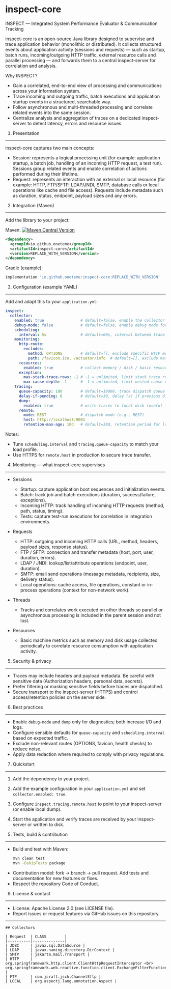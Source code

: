 # inspect-core

INSPECT — Integrated System Performance Evaluator & Communication Tracking

inspect-core is an open-source Java library designed to supervise and trace application behavior (monolithic or distributed). It collects structured events about application activity (sessions and requests) — such as startup, batch runs, incoming/outgoing HTTP traffic, external resource calls and parallel processing — and forwards them to a central inspect-server for correlation and analysis.

Why INSPECT?
- Gain a correlated, end-to-end view of processing and communications across your information system.
- Trace incoming and outgoing traffic, batch executions and application startup events in a structured, searchable way.
- Follow asynchronous and multi-threaded processing and correlate related events into the same session.
- Centralize analysis and aggregation of traces on a dedicated inspect-server to detect latency, errors and resource issues.

1. Presentation
---------------
inspect-core captures two main concepts:
- Session: represents a logical processing unit (for example: application startup, a batch job, handling of an incoming HTTP request, a test run). Sessions group related events and enable correlation of actions performed during their lifetime.
- Request: represents an interaction with an external or local resource (for example: HTTP, FTP/SFTP, LDAP/JNDI, SMTP, database calls or local operations like cache and file access). Requests include metadata such as duration, status, endpoint, payload sizes and any errors.

2. Integration (Maven)
----------------------
Add the library to your project:

Maven: [![Maven Central Version](https://img.shields.io/maven-central/v/io.github.oneteme/inspect-core?style=social)](https://central.sonatype.com/artifact/io.github.oneteme/inspect-core)
```xml
<dependency>
  <groupId>io.github.oneteme</groupId>
  <artifactId>inspect-core</artifactId>
  <version>REPLACE_WITH_VERSION</version>
</dependency>
```

Gradle (example):
```groovy
implementation 'io.github.oneteme:inspect-core:REPLACE_WITH_VERSION'
```

3. Configuration (example YAML)
-------------------------------
Add and adapt this to your `application.yml`:

```yaml
inspect:
  collector:
    enabled: true                # default=false, enable the collector
    debug-mode: false            # default=false, enable debug mode for collector
    scheduling:
      interval: 5s               # default=60s, interval between trace dispatches
    monitoring:
      http-route:
        excludes:
          method: OPTIONS        # default=[], exclude specific HTTP methods
          path: /favicon.ico, /actuator/info  # default=[], exclude matching paths
      resources:
        enabled: true            # collect memory / disk / basic resource metrics
      exception:
        max-stack-trace-rows: -1 # -1 = unlimited, limit stack trace rows in traces
        max-cause-depth: -1      # -1 = unlimited, limit nested cause depth
    tracing:
      queue-capacity: 100        # default=10000, trace dispatch queue capacity
      delay-if-pending: 0        # default=30, delay (s) if previous dispatch pending
      dump:
        enabled: true            # write traces to local disk (useful for debug)
      remote:
        mode: REST               # dispatch mode (e.g., REST)
        host: http://localhost:9001
        retention-max-age: 10d   # default=30d, retention period for local traces
```

Notes:
- Tune `scheduling.interval` and `tracing.queue-capacity` to match your load profile.
- Use HTTPS for `remote.host` in production to secure trace transfer.

4. Monitoring — what inspect-core supervises
---------------------------------------------
- Sessions
  - Startup: capture application boot sequences and initialization events.
  - Batch: track job and batch executions (duration, success/failure, exceptions).
  - Incoming HTTP: track handling of incoming HTTP requests (method, path, status, timing).
  - Tests: capture test-run executions for correlation in integration environments.

- Requests
  - HTTP: outgoing and incoming HTTP calls (URL, method, headers, payload sizes, response status).
  - FTP / SFTP: connection and transfer metadata (host, port, user, duration, errors).
  - LDAP / JNDI: lookup/list/attribute operations (endpoint, user, duration).
  - SMTP: email send operations (message metadata, recipients, size, delivery status).
  - Local operations: cache access, file operations, constant or in-process operations (context for non-network work).

- Threads
  - Tracks and correlates work executed on other threads so parallel or asynchronous processing is included in the parent session and not lost.

- Resources
  - Basic machine metrics such as memory and disk usage collected periodically to correlate resource consumption with application activity.

5. Security & privacy
---------------------
- Traces may include headers and payload metadata. Be careful with sensitive data (Authorization headers, personal data, secrets).
- Prefer filtering or masking sensitive fields before traces are dispatched.
- Secure transport to the inspect-server (HTTPS) and control access/retention policies on the server side.

6. Best practices
-----------------
- Enable `debug-mode` and `dump` only for diagnostics; both increase I/O and logs.
- Configure sensible defaults for `queue-capacity` and `scheduling.interval` based on expected traffic.
- Exclude non-relevant routes (OPTIONS, favicon, health checks) to reduce noise.
- Apply data redaction where required to comply with privacy regulations.

7. Quickstart
-------------
1. Add the dependency to your project.
2. Add the example configuration in your `application.yml` and set `collector.enabled: true`.
3. Configure `inspect.tracing.remote.host` to point to your inspect-server (or enable local dump).
4. Start the application and verify traces are received by your inspect-server or written to disk.

8. Tests, build & contribution
------------------------------
- Build and test with Maven:
  ```bash
  mvn clean test
  mvn -DskipTests package
  ```
- Contribution model: fork → branch → pull request. Add tests and documentation for new features or fixes.
- Respect the repository Code of Conduct.

9. License & contact
--------------------
- License: Apache License 2.0 (see LICENSE file).
- Report issues or request features via GitHub issues on this repository.

---

```
## Collectors

| Request  | CLASS        |
|----------|--------------|
| JDBC     | javax.sql.DataSource |
| LDAP     | javax.naming.directory.DirContext |
| SMTP     | jakarta.mail.Transport |
| HTTP     | org.springframework.http.client.ClientHttpRequestInterceptor <br> org.springframework.web.reactive.function.client.ExchangeFilterFunction |
| FTP      | com.jcraft.jsch.ChannelSftp |
| LOCAL    | org.aspectj.lang.annotation.Aspect |



